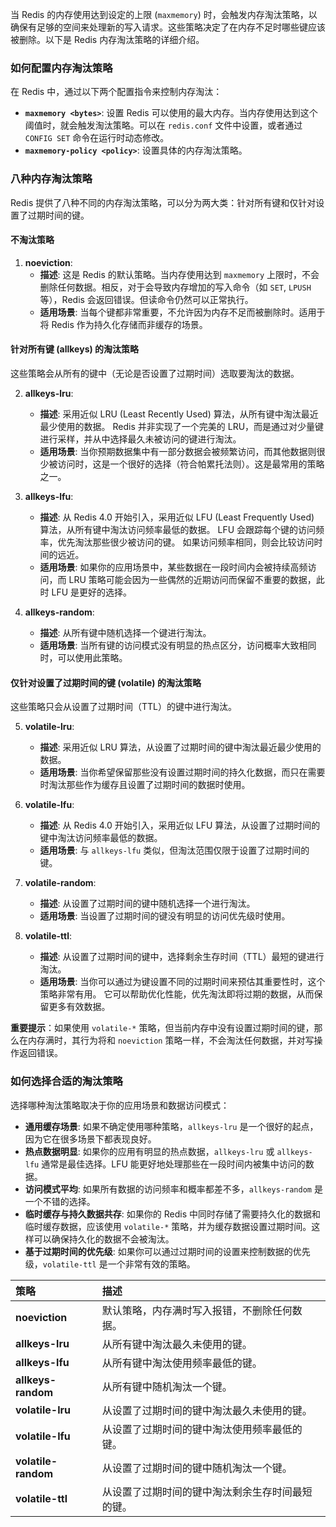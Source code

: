 
当 Redis 的内存使用达到设定的上限 (`maxmemory`) 时，会触发内存淘汰策略，以确保有足够的空间来处理新的写入请求。这些策略决定了在内存不足时哪些键应该被删除。以下是 Redis 内存淘汰策略的详细介绍。

### **如何配置内存淘汰策略**

在 Redis 中，通过以下两个配置指令来控制内存淘汰：

*   **`maxmemory <bytes>`**: 设置 Redis 可以使用的最大内存。当内存使用达到这个阈值时，就会触发淘汰策略。可以在 `redis.conf` 文件中设置，或者通过 `CONFIG SET` 命令在运行时动态修改。
*   **`maxmemory-policy <policy>`**: 设置具体的内存淘汰策略。

### **八种内存淘汰策略**

Redis 提供了八种不同的内存淘汰策略，可以分为两大类：针对所有键和仅针对设置了过期时间的键。

#### **不淘汰策略**

1.  **noeviction**:
    *   **描述**: 这是 Redis 的默认策略。当内存使用达到 `maxmemory` 上限时，不会删除任何数据。相反，对于会导致内存增加的写入命令（如 `SET`, `LPUSH` 等），Redis 会返回错误。但读命令仍然可以正常执行。
    *   **适用场景**: 当每个键都非常重要，不允许因为内存不足而被删除时。适用于将 Redis 作为持久化存储而非缓存的场景。

#### **针对所有键 (allkeys) 的淘汰策略**

这些策略会从所有的键中（无论是否设置了过期时间）选取要淘汰的数据。

2.  **allkeys-lru**:
    *   **描述**: 采用近似 LRU (Least Recently Used) 算法，从所有键中淘汰最近最少使用的数据。 Redis 并非实现了一个完美的 LRU，而是通过对少量键进行采样，并从中选择最久未被访问的键进行淘汰。
    *   **适用场景**: 当你预期数据集中有一部分数据会被频繁访问，而其他数据则很少被访问时，这是一个很好的选择（符合帕累托法则）。这是最常用的策略之一。

3.  **allkeys-lfu**:
    *   **描述**: 从 Redis 4.0 开始引入，采用近似 LFU (Least Frequently Used) 算法，从所有键中淘汰访问频率最低的数据。 LFU 会跟踪每个键的访问频率，优先淘汰那些很少被访问的键。 如果访问频率相同，则会比较访问时间的远近。
    *   **适用场景**: 如果你的应用场景中，某些数据在一段时间内会被持续高频访问，而 LRU 策略可能会因为一些偶然的近期访问而保留不重要的数据，此时 LFU 是更好的选择。

4.  **allkeys-random**:
    *   **描述**: 从所有键中随机选择一个键进行淘汰。
    *   **适用场景**: 当所有键的访问模式没有明显的热点区分，访问概率大致相同时，可以使用此策略。

#### **仅针对设置了过期时间的键 (volatile) 的淘汰策略**

这些策略只会从设置了过期时间（TTL）的键中进行淘汰。

5.  **volatile-lru**:
    *   **描述**: 采用近似 LRU 算法，从设置了过期时间的键中淘汰最近最少使用的数据。
    *   **适用场景**: 当你希望保留那些没有设置过期时间的持久化数据，而只在需要时淘汰那些作为缓存且设置了过期时间的数据时使用。

6.  **volatile-lfu**:
    *   **描述**: 从 Redis 4.0 开始引入，采用近似 LFU 算法，从设置了过期时间的键中淘汰访问频率最低的数据。
    *   **适用场景**: 与 `allkeys-lfu` 类似，但淘汰范围仅限于设置了过期时间的键。

7.  **volatile-random**:
    *   **描述**: 从设置了过期时间的键中随机选择一个进行淘汰。
    *   **适用场景**: 当设置了过期时间的键没有明显的访问优先级时使用。

8.  **volatile-ttl**:
    *   **描述**: 从设置了过期时间的键中，选择剩余生存时间（TTL）最短的键进行淘汰。
    *   **适用场景**: 当你可以通过为键设置不同的过期时间来预估其重要性时，这个策略非常有用。 它可以帮助优化性能，优先淘汰即将过期的数据，从而保留更多有效数据。

**重要提示**：如果使用 `volatile-*` 策略，但当前内存中没有设置过期时间的键，那么在内存满时，其行为将和 `noeviction` 策略一样，不会淘汰任何数据，并对写操作返回错误。

### **如何选择合适的淘汰策略**

选择哪种淘汰策略取决于你的应用场景和数据访问模式：

*   **通用缓存场景**: 如果不确定使用哪种策略，`allkeys-lru` 是一个很好的起点，因为它在很多场景下都表现良好。
*   **热点数据明显**: 如果你的应用有明显的热点数据，`allkeys-lru` 或 `allkeys-lfu` 通常是最佳选择。LFU 能更好地处理那些在一段时间内被集中访问的数据。
*   **访问模式平均**: 如果所有数据的访问频率和概率都差不多，`allkeys-random` 是一个不错的选择。
*   **临时缓存与持久数据共存**: 如果你的 Redis 中同时存储了需要持久化的数据和临时缓存数据，应该使用 `volatile-*` 策略，并为缓存数据设置过期时间。这样可以确保持久化的数据不会被淘汰。
*   **基于过期时间的优先级**: 如果你可以通过过期时间的设置来控制数据的优先级，`volatile-ttl` 是一个非常有效的策略。

| 策略                  | 描述                       |
| :------------------ | :----------------------- |
| **noeviction**      | 默认策略，内存满时写入报错，不删除任何数据。   |
| **allkeys-lru**     | 从所有键中淘汰最久未使用的键。          |
| **allkeys-lfu**     | 从所有键中淘汰使用频率最低的键。         |
| **allkeys-random**  | 从所有键中随机淘汰一个键。            |
| **volatile-lru**    | 从设置了过期时间的键中淘汰最久未使用的键。    |
| **volatile-lfu**    | 从设置了过期时间的键中淘汰使用频率最低的键。   |
| **volatile-random** | 从设置了过期时间的键中随机淘汰一个键。      |
| **volatile-ttl**    | 从设置了过期时间的键中淘汰剩余生存时间最短的键。 |